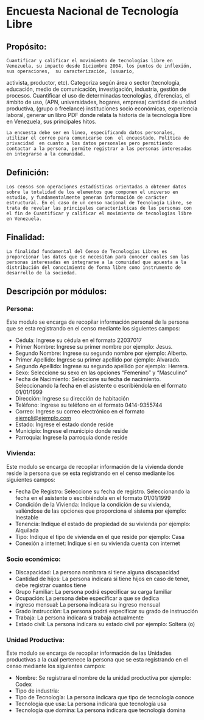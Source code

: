 # Encuesta Nacional de Tecnología Libre


## Propósito: 

    Cuantificar y calificar el movimiento de tecnologías libre en Venezuela, su impacto desde Diciembre 2004, los puntos de inflexión, sus operaciones,  su caracterización, (usuario, 
activista, productor, etc). Categoriza según área o sector (tecnología, educación, medio de comunicación, investigación, industria, gestión de procesos. Cuantificar el uso de determinadas tecnologías, diferencias, el ámbito de uso, (APN, universidades, hogares, empresa) cantidad de unidad productiva, (grupo o freelance)  instituciones socio económicas, experiencia laboral, generar un libro PDF donde relata la historia de la tecnología libre en Venezuela, sus principales hitos. 

    La encuesta debe ser en linea, especificando datos personales, utilizar el correo para comunicarse con  el encuestado, Política de privacidad  en cuanto a los datos personales pero permitiendo contactar a la persona, permite registrar a las personas interesadas en integrarse a la comunidad.

## Definición:

    Los censos son operaciones estadísticas orientadas a obtener datos sobre la totalidad de los elementos que componen el universo en estudio, y fundamentalmente generan información de carácter estructural. En el caso de un censo nacional de Tecnología Libre, se trata de revelar las principales características de las personas con el fin de Cuantificar y calificar el movimiento de tecnologías libre en Venezuela.

## Finalidad:

    La finalidad fundamental del Censo de Tecnologías Libres es proporcionar los datos que se necesitan para conocer cuales son las personas interesadas en integrarse a la comunidad que apuesta a la distribución del conocimiento de forma libre como instrumento de desarrollo de la sociedad. 
## Descripción por módulos:

### Persona:

 Este modulo se encarga de recopilar información personal de la persona que se esta registrando en el censo mediante los siguientes campos:

* Cédula: Ingrese su cédula en el formato 22037017
* Primer Nombre: Ingrese su primer nombre por ejemplo: Jesus.
* Segundo Nombre: Ingrese su segundo nombre por ejemplo: Alberto.
* Primer Apellido: Ingrese su primer apellido por ejemplo: Alvarado.
* Segundo Apellido: Ingrese su segundo apellido por ejemplo: Herrera.
* Sexo: Seleccione su sexo en las opciones “Femenino” y “Masculino”
* Fecha de Nacimiento: Seleccione su fecha de nacimiento. Seleccionando la fecha en el asistente o escribiéndola en el formato 01/01/1999
* Dirección: Ingrese su dirección de habitación
* Teléfono: Ingrese su teléfono en el formato 0414-9355744
* Correo: Ingrese su correo electrónico en el formato ejempli@ejemplo.com
* Estado: Ingrese el estado donde reside
* Municipio: Ingrese el municipio donde reside
* Parroquia: Ingrese la parroquia donde reside

### Vivienda: 

Este modulo se encarga de recopilar información de la vivienda donde reside la persona que se esta registrando en el censo mediante los siguientes campos:

* Fecha De Registro: Seleccione su fecha de registro. Seleccionando la fecha en el asistente o escribiéndola en el formato 01/01/1999
* Condición de la Vivienda: Indique la condición de su vivienda, valiéndose de las opciones que proporciona el sistema por ejemplo: Inestable
* Tenencia: Indique el estado de propiedad de su vivienda por ejemplo: Alquilada
* Tipo: Indique el tipo de vivienda en el que reside por ejemplo: Casa
* Conexión a internet: Indique si en su vivienda cuenta con internet

### Socio económico:

* Discapacidad: La persona nombrara si tiene alguna discapacidad
* Cantidad de hijos: La persona indicara si tiene hijos en caso de tener, debe registrar cuantos tiene
* Grupo Familiar: La persona podrá especificar su carga familiar 
* Ocupación: La persona debe especificar a que se dedica
* ingreso mensual: La persona indicara su ingreso mensual
* Grado instrucción: La persona podrá especificar su grado de instrucción
* Trabaja: La persona indicara si trabaja actualmente
* Estado civil: La persona indicara su estado civil por ejemplo: Soltera (o)

### Unidad Productiva:

Este modulo se encarga de recopilar información de las Unidades productivas a la cual pertenece la persona que se esta registrando en el censo mediante los siguientes campos:

* Nombre: Se registrara el nombre de la unidad productiva por ejemplo: Codex
* Tipo de industria: 
* Tipo de Tecnología: La persona indicara que tipo de tecnología conoce 
* Tecnología que usa: La persona indicara que tecnología usa
* Tecnología que domina: La persona indicara que tecnología domina